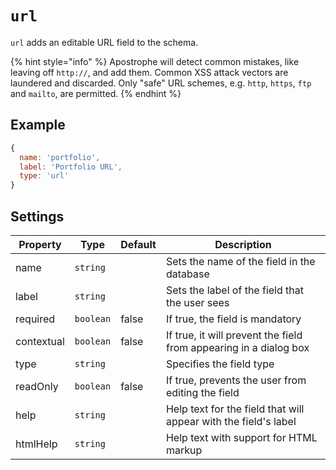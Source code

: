 # `url`

`url` adds an editable URL field to the schema.

{% hint style="info" %}
Apostrophe will detect common mistakes, like leaving off `http://`, and add them. Common XSS attack vectors are laundered and discarded. Only "safe" URL schemes, e.g. `http`, `https`, `ftp` and `mailto`, are permitted.
{% endhint %}

## Example

```javascript
{
  name: 'portfolio',
  label: 'Portfolio URL',
  type: 'url'
}
```

## Settings

|  Property | Type   | Default | Description | 
|---|---|---|---|
|name | `string` | | Sets the name of the field in the database |
|label | `string` | | Sets the label of the field that the user sees |
|required | `boolean` | false | If true, the field is mandatory |
|contextual | `boolean` | false | If true, it will prevent the field from appearing in a dialog box |
|type | `string` | | Specifies the field type |
|readOnly | `boolean` | false | If true, prevents the user from editing the field |
|help | `string` | | Help text for the field that will appear with the field's label |
|htmlHelp | `string` | | Help text with support for HTML markup |
